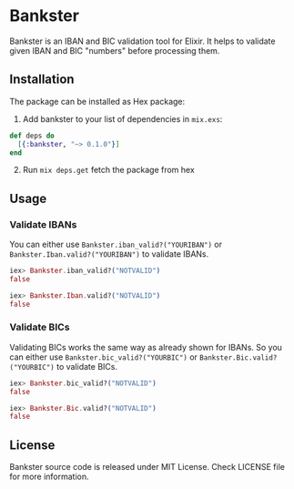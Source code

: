 # Bankster

Bankster is an IBAN and BIC validation tool for Elixir.
It helps to validate given IBAN and BIC "numbers" before processing them.

## Installation

The package can be installed as Hex package:

  1. Add bankster to your list of dependencies in `mix.exs`:

  ```elixir
  def deps do
    [{:bankster, "~> 0.1.0"}]
  end
  ```

  2. Run `mix deps.get` fetch the package from hex


## Usage

### Validate IBANs
You can either use `Bankster.iban_valid?("YOURIBAN")` or `Bankster.Iban.valid?("YOURIBAN")` to validate IBANs.

```elixir
iex> Bankster.iban_valid?("NOTVALID")
false

iex> Bankster.Iban.valid?("NOTVALID")
false
```

### Validate BICs
Validating BICs works the same way as already shown for IBANs.
So you can either use `Bankster.bic_valid?("YOURBIC")` or `Bankster.Bic.valid?("YOURBIC")` to validate BICs.

```elixir
iex> Bankster.bic_valid?("NOTVALID")
false

iex> Bankster.Bic.valid?("NOTVALID")
false
```

## License
Bankster source code is released under MIT License. Check LICENSE file for more information.
